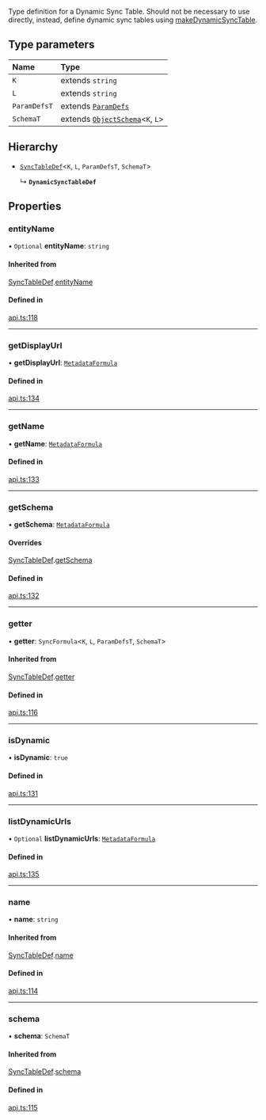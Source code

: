 Type definition for a Dynamic Sync Table. Should not be necessary to use directly,
instead, define dynamic sync tables using [makeDynamicSyncTable](../functions/makeDynamicSyncTable.md).

## Type parameters

| Name | Type |
| :------ | :------ |
| `K` | extends `string` |
| `L` | extends `string` |
| `ParamDefsT` | extends [`ParamDefs`](../types/ParamDefs.md) |
| `SchemaT` | extends [`ObjectSchema`](ObjectSchema.md)<`K`, `L`\> |

## Hierarchy

- [`SyncTableDef`](SyncTableDef.md)<`K`, `L`, `ParamDefsT`, `SchemaT`\>

  ↳ **`DynamicSyncTableDef`**

## Properties

### entityName

• `Optional` **entityName**: `string`

#### Inherited from

[SyncTableDef](SyncTableDef.md).[entityName](SyncTableDef.md#entityname)

#### Defined in

[api.ts:118](https://github.com/coda/packs-sdk/blob/main/api.ts#L118)

___

### getDisplayUrl

• **getDisplayUrl**: [`MetadataFormula`](../types/MetadataFormula.md)

#### Defined in

[api.ts:134](https://github.com/coda/packs-sdk/blob/main/api.ts#L134)

___

### getName

• **getName**: [`MetadataFormula`](../types/MetadataFormula.md)

#### Defined in

[api.ts:133](https://github.com/coda/packs-sdk/blob/main/api.ts#L133)

___

### getSchema

• **getSchema**: [`MetadataFormula`](../types/MetadataFormula.md)

#### Overrides

[SyncTableDef](SyncTableDef.md).[getSchema](SyncTableDef.md#getschema)

#### Defined in

[api.ts:132](https://github.com/coda/packs-sdk/blob/main/api.ts#L132)

___

### getter

• **getter**: `SyncFormula`<`K`, `L`, `ParamDefsT`, `SchemaT`\>

#### Inherited from

[SyncTableDef](SyncTableDef.md).[getter](SyncTableDef.md#getter)

#### Defined in

[api.ts:116](https://github.com/coda/packs-sdk/blob/main/api.ts#L116)

___

### isDynamic

• **isDynamic**: ``true``

#### Defined in

[api.ts:131](https://github.com/coda/packs-sdk/blob/main/api.ts#L131)

___

### listDynamicUrls

• `Optional` **listDynamicUrls**: [`MetadataFormula`](../types/MetadataFormula.md)

#### Defined in

[api.ts:135](https://github.com/coda/packs-sdk/blob/main/api.ts#L135)

___

### name

• **name**: `string`

#### Inherited from

[SyncTableDef](SyncTableDef.md).[name](SyncTableDef.md#name)

#### Defined in

[api.ts:114](https://github.com/coda/packs-sdk/blob/main/api.ts#L114)

___

### schema

• **schema**: `SchemaT`

#### Inherited from

[SyncTableDef](SyncTableDef.md).[schema](SyncTableDef.md#schema)

#### Defined in

[api.ts:115](https://github.com/coda/packs-sdk/blob/main/api.ts#L115)
